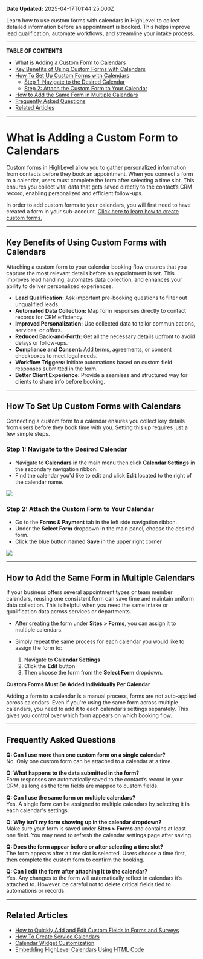 **Date Updated:** 2025-04-17T01:44:25.000Z

Learn how to use custom forms with calendars in HighLevel to collect detailed information before an appointment is booked. This helps improve lead qualification, automate workflows, and streamline your intake process.

---

**TABLE OF CONTENTS**

  
* [What is Adding a Custom Form to Calendars](#What-is-Adding-a-Custom-Form-to-Calendars)
* [Key Benefits of Using Custom Forms with Calendars](#Key-Benefits-of-Using-Custom-Forms-with-Calendars)
* [How To Set Up Custom Forms with Calendars](#How-To-Set-Up-Custom-Forms-with-Calendars)  
   * [Step 1: Navigate to the Desired Calendar](#Step-1%3A%C2%A0Navigate-to-the-Desired-Calendar)  
   * [Step 2: Attach the Custom Form to Your Calendar](#Step-2%3A%C2%A0Attach-the-Custom-Form-to-Your-Calendar)
* [How to Add the Same Form in Multiple Calendars](#How-to-Add-the-Same-Form-in-Multiple-Calendars)
* [Frequently Asked Questions](#Frequently-Asked-Questions)
* [Related Articles](#Related-Articles)

---

# **What is Adding a Custom Form to Calendars**

  
Custom forms in HighLevel allow you to gather personalized information from contacts before they book an appointment. When you connect a form to a calendar, users must complete the form after selecting a time slot. This ensures you collect vital data that gets saved directly to the contact’s CRM record, enabling personalized and efficient follow-ups.

  
In order to add custom forms to your calendars, you will first need to have created a form in your sub-account. [Click here to learn how to create custom forms.](https://help.gohighlevel.com/en/support/solutions/articles/155000003223)

---

## **Key Benefits of Using Custom Forms with Calendars**

  
Attaching a custom form to your calendar booking flow ensures that you capture the most relevant details before an appointment is set. This improves lead handling, automates data collection, and enhances your ability to deliver personalized experiences.

  
* **Lead Qualification:** Ask important pre-booking questions to filter out unqualified leads.
* **Automated Data Collection:** Map form responses directly to contact records for CRM efficiency.
* **Improved Personalization:** Use collected data to tailor communications, services, or offers.
* **Reduced Back-and-Forth:** Get all the necessary details upfront to avoid delays or follow-ups.
* **Compliance and Consent:** Add terms, agreements, or consent checkboxes to meet legal needs.
* **Workflow Triggers:** Initiate automations based on custom field responses submitted in the form.
* **Better Client Experience:** Provide a seamless and structured way for clients to share info before booking.

---

## **How To Set Up Custom Forms with Calendars**

  
Connecting a custom form to a calendar ensures you collect key details from users before they book time with you. Setting this up requires just a few simple steps.

  
### **Step 1:** Navigate to the Desired Calendar

  
* Navigate to **Calendars** in the main menu then click **Calendar Settings** in the secondary navigation ribbon.
* Find the calendar you'd like to edit and click **Edit** located to the right of the calendar name.

  
![](https://s3.amazonaws.com/cdn.freshdesk.com/data/helpdesk/attachments/production/155044905277/original/S3Sy_oBahEFwxfShSp0ddxzFCOreTosp9Q.png?1744309552)
  
  
### **Step 2:** Attach the Custom Form to Your Calendar

  
* Go to the **Forms & Payment** tab in the left side navigation ribbon.
* Under the **Select Form** dropdown in the main panel, choose the desired form.
* Click the blue button named **Save** in the upper right corner

![](https://s3.amazonaws.com/cdn.freshdesk.com/data/helpdesk/attachments/production/155044905349/original/_Y-mZAbGDWIfsPaRWOIDaFFDtyVDBDvX4A.png?1744309637)

---

## **How to Add the Same Form in Multiple Calendars**

  
If your business offers several appointment types or team member calendars, reusing one consistent form can save time and maintain uniform data collection. This is helpful when you need the same intake or qualification data across services or departments.

  
* After creating the form under **Sites > Forms**, you can assign it to multiple calendars.
* Simply repeat the same process for each calendar you would like to assign the form to:  
    
   1. Navigate to **Calendar Settings**  
   2. Click the **Edit** button  
   3. Then choose the form from the **Select Form** dropdown.

  
**Custom Forms Must Be Added Individually Per Calendar**  
  
Adding a form to a calendar is a manual process, forms are not auto-applied across calendars. Even if you're using the same form across multiple calendars, you need to add it to each calendar’s settings separately. This gives you control over which form appears on which booking flow.

---

## **Frequently Asked Questions**

  
**Q: Can I use more than one custom form on a single calendar?**  
No. Only one custom form can be attached to a calendar at a time.

  
**Q: What happens to the data submitted in the form?**  
Form responses are automatically saved to the contact’s record in your CRM, as long as the form fields are mapped to custom fields.

  
**Q: Can I use the same form on multiple calendars?**  
Yes. A single form can be assigned to multiple calendars by selecting it in each calendar's settings.

  
**Q: Why isn’t my form showing up in the calendar dropdown?**  
Make sure your form is saved under **Sites > Forms** and contains at least one field. You may need to refresh the calendar settings page after saving.

  
**Q: Does the form appear before or after selecting a time slot?**  
The form appears after a time slot is selected. Users choose a time first, then complete the custom form to confirm the booking.

  
**Q: Can I edit the form after attaching it to the calendar?**  
Yes. Any changes to the form will automatically reflect in calendars it’s attached to. However, be careful not to delete critical fields tied to automations or records.

---

## **Related Articles**

  
* [How to Quickly Add and Edit Custom Fields in Forms and Surveys](https://help.gohighlevel.com/en/support/solutions/articles/155000003223)
* [How To Create Service Calendars](https://help.gohighlevel.com/en/support/solutions/articles/155000001159)
* [Calendar Widget Customization](https://help.gohighlevel.com/en/support/solutions/articles/155000001529)
* [Embedding HighLevel Calendars Using HTML Code](https://help.gohighlevel.com/en/support/solutions/articles/48000982201)